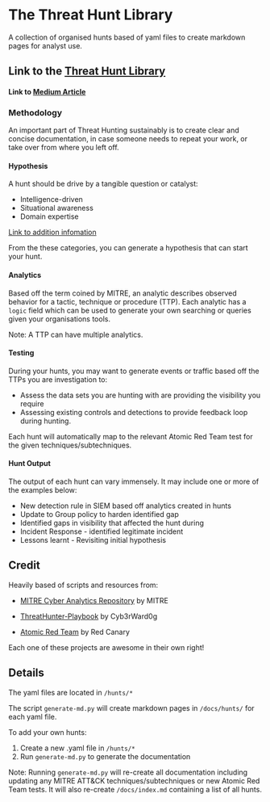 # The Threat Hunt Library

A collection of organised hunts based of yaml files to create markdown pages for analyst use.

## Link to the [Threat Hunt Library](docs/index.md)

#### Link to [Medium Article](https://medium.com/@7a616368/how-to-start-threat-hunting-even-if-your-team-is-small-a31e656b8ba1)

### Methodology

An important part of Threat Hunting sustainably is to create clear and concise documentation, in case someone needs to repeat your work, or take over from where you left off.

#### Hypothesis

A hunt should be drive by a tangible question or catalyst:

- Intelligence-driven
- Situational awareness
- Domain expertise

[Link to addition infomation](https://www.sans.org/reading-room/whitepapers/analyst/generating-hypotheses-successful-threat-hunting-37172)

From the these categories, you can generate a hypothesis that can start your hunt.

#### Analytics

Based off the term coined by MITRE, an analytic describes observed behavior for a tactic, technique or procedure (TTP). Each analytic has a `logic` field which can be used to generate your own searching or queries given your organisations tools.

Note: A TTP can have multiple analytics.

#### Testing

During your hunts, you may want to generate events or traffic based off the TTPs you are investigation to:

- Assess the data sets you are hunting with are providing the visibility you require
- Assessing existing controls and detections to provide feedback loop during hunting.

Each hunt will automatically map to the relevant Atomic Red Team test for the given techniques/subtechniques.

#### Hunt Output

The output of each hunt can vary immensely. It may include one or more of the examples below:

- New detection rule in SIEM based off analytics created in hunts
- Update to Group policy to harden identified gap
- Identified gaps in visibility that affected the hunt during
- Incident Response - identified legitimate incident
- Lessons learnt - Revisiting initial hypothesis

## Credit

Heavily based of scripts and resources from:

- [MITRE Cyber Analytics Repository](https://github.com/mitre-attack/car/) by MITRE

- [ThreatHunter-Playbook](https://github.com/hunters-forge/ThreatHunter-Playbook) by Cyb3rWard0g

- [Atomic Red Team](https://github.com/redcanaryco/atomic-red-team) by Red Canary

Each one of these projects are awesome in their own right!

## Details

The yaml files are located in `/hunts/*`

The script `generate-md.py` will create markdown pages in `/docs/hunts/` for each yaml file.

To add your own hunts:

1. Create a new .yaml file in `/hunts/*`
2. Run `generate-md.py` to generate the documentation

Note: Running `generate-md.py` will re-create all documentation including updating any MITRE ATT&CK techniques/subtechniques or new Atomic Red Team tests. It will also re-create `/docs/index.md` containing a list of all hunts.
